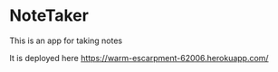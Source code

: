 # NoteTaker

This is an app for taking notes

It is deployed here https://warm-escarpment-62006.herokuapp.com/